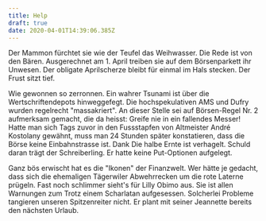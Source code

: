 ```yaml
---
title: Help
draft: true
date: 2020-04-01T14:39:06.385Z
---
```

Der Mammon fürchtet sie wie der Teufel das Weihwasser. Die Rede ist von den Bären. Ausgerechnet am 1. April treiben sie auf dem Börsenparkett ihr Unwesen. Der obligate Aprilscherze bleibt für einmal im Hals stecken. Der Frust sitzt tief.

Wie gewonnen so zerronnen. Ein wahrer Tsunami ist über die Wertschriftendepots hinweggefegt. Die hochspekulativen AMS und Dufry wurden regelrecht "massakriert". An dieser Stelle sei auf Börsen-Regel Nr. 2 aufmerksam gemacht, die da heisst: Greife nie in ein fallendes Messer! Hatte man sich Tags zuvor in den Fussstapfen von Altmeister André Kostolany gewähnt, muss man 24 Stunden später konstatieren, dass die Börse keine Einbahnstrasse ist. Dank Die halbe Ernte ist verhagelt. Schuld daran trägt der Schreiberling. Er hatte keine Put-Optionen aufgelegt.

Ganz bös erwischt hat es die "Ikonen" der  Finanzwelt. Wer hätte je gedacht, dass sich die ehemaligen Tägerwiler Abwehrrecken um die rote Laterne prügeln. Fast noch schlimmer sieht's für Lilly Obimo aus. Sie ist allen Warnungen zum Trotz einem Scharlatan aufgesessen. Solcherlei Probleme tangieren unseren Spitzenreiter nicht. Er plant mit seiner Jeannette bereits den nächsten Urlaub.